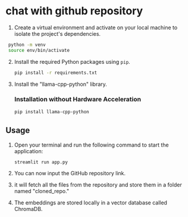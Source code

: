 # chat with github repository

1. Create a virtual environment and activate on your local machine to isolate the project's dependencies.

```bash
 python -m venv
 source env/bin/activate
```

2. Install the required Python packages using `pip`.

   ```bash
   pip install -r requirements.txt
   ```

3. Install the "llama-cpp-python" library.
   ### Installation without Hardware Acceleration
   ```bash
   pip install llama-cpp-python
   ```

## Usage

1. Open your terminal and run the following command to start the application:

   ```bash
   streamlit run app.py
   ```

2. You can now input the GitHub repository link.

3. it will fetch all the files from the repository and store them in a folder named "cloned_repo."

4. The embeddings are stored locally in a vector database called ChromaDB.
